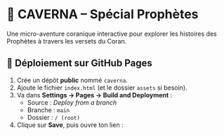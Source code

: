 # 🕋 CAVERNA – Spécial Prophètes

Une micro-aventure coranique interactive pour explorer les histoires des Prophètes à travers les versets du Coran.

## 🚀 Déploiement sur GitHub Pages
1. Crée un dépôt **public** nommé `caverna`.
2. Ajoute le fichier `index.html` (et le dossier `assets` si besoin).
3. Va dans **Settings → Pages → Build and Deployment** :
   - Source : *Deploy from a branch*
   - Branche : `main`
   - Dossier : `/ (root)`
4. Clique sur **Save**, puis ouvre ton lien :
